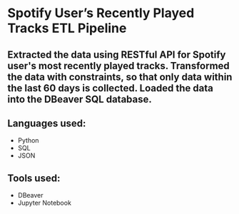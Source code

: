 # Spotify User’s Recently Played Tracks ETL Pipeline
## Extracted the data using RESTful API for Spotify user's most recently played tracks. Transformed the data with constraints, so that only data within the last 60 days is collected. Loaded the data into the DBeaver SQL database.
## Languages used:
- Python
- SQL
- JSON
## Tools used:
- DBeaver
- Jupyter Notebook

